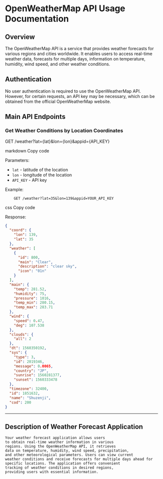 # OpenWeatherMap API Usage Documentation

## Overview
The OpenWeatherMap API is a service that provides weather forecasts for various regions and cities worldwide. It enables users to access real-time weather data, forecasts for multiple days, information on temperature, humidity, wind speed, and other weather conditions.

## Authentication
No user authentication is required to use the OpenWeatherMap API. However, for certain requests, an API key may be necessary, which can be obtained from the official OpenWeatherMap website.

## Main API Endpoints

### Get Weather Conditions by Location Coordinates
GET /weather?lat={lat}&lon={lon}&appid={API_KEY}

markdown
Copy code

Parameters:

- `lat` - latitude of the location
- `lon` - longitude of the location
- `API_KEY` - API key

Example:
````
    GET /weather?lat=35&lon=139&appid=YOUR_API_KEY
````

css
Copy code

Response:
```json
{
  "coord": {
    "lon": 139,
    "lat": 35
  },
  "weather": [
    {
      "id": 800,
      "main": "Clear",
      "description": "clear sky",
      "icon": "01n"
    }
  ],
  "main": {
    "temp": 281.52,
    "humidity": 75,
    "pressure": 1016,
    "temp_min": 280.15,
    "temp_max": 283.71
  },
  "wind": {
    "speed": 0.47,
    "deg": 107.538
  },
  "clouds": {
    "all": 2
  },
  "dt": 1560350192,
  "sys": {
    "type": 3,
    "id": 2019346,
    "message": 0.0065,
    "country": "JP",
    "sunrise": 1560281377,
    "sunset": 1560333478
  },
  "timezone": 32400,
  "id": 1851632,
  "name": "Shuzenji",
  "cod": 200
}
```
----
Description of Weather Forecast Application
----
````
Your weather forecast application allows users
to obtain real-time weather information in various
regions. Using the OpenWeatherMap API, it retrieves 
data on temperature, humidity, wind speed, precipitation,
and other meteorological parameters. Users can view current 
weather conditions and receive forecasts for multiple days ahead for 
specific locations. The application offers convenient
tracking of weather conditions in desired regions,
providing users with essential information.